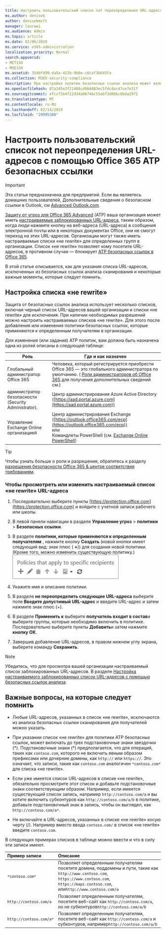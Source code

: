 ```yaml
---
title: Настроить пользовательский список not переопределения URL-адресов с помощью Office 365 ATP безопасных ссылки
ms.author: deniseb
author: denisebmsft
manager: laurawi
ms.audience: Admin
ms.topic: article
ms.date: 02/06/2019
ms.service: o365-administration
localization_priority: Normal
search.appverid:
- MET150
- MOE150
ms.assetid: 35dbfd99-da5a-422b-9b0e-c6caf3b645fa
ms.collection: M365-security-compliance
description: При настройке политик безопасных ссылок анализа может включать действие переопределения не "список URL-адресов, чтобы включить некоторые пользователи в вашей организации на сайтах, которые включены в список.
ms.openlocfilehash: 87a245e2f21408cd06d483ec5fdcdac47ce7e317
ms.sourcegitcommit: efccf5b4f22d34a9674bc55ebf3d88bc8bda2972
ms.translationtype: MT
ms.contentlocale: ru-RU
ms.lasthandoff: 02/14/2019
ms.locfileid: "29995380"
---
```

# <a name="set-up-a-custom-do-not-rewrite-urls-list-using-office-365-atp-safe-links"></a>Настроить пользовательский список not переопределения URL-адресов с помощью Office 365 ATP безопасных ссылки

> [!IMPORTANT]
> Эта статья предназначена для предприятий. Если вы являетесь домашних пользователей, Дополнительные сведения о безопасном ссылки в Outlook, см [Advanced Outlook.com](https://support.office.com/article/advanced-outlook-com-security-for-office-365-subscribers-882d2243-eab9-4545-a58a-b36fee4a46e2).

[Защиту от угроз для Office 365 Advanced](office-365-atp.md) (ATP) ваша организация может иметь [настраиваемые заблокированных URL-адреса](set-up-a-custom-blocked-urls-list-wtih-atp.md), таким образом, когда люди нажмите кнопку на веб-адреса (URL-адреса) в сообщения электронной почты или в некоторых документах Office, они не смогут переход на этих URL-адресов. Организации могут также иметь настраиваемые списки «не rewrite» для определенных групп в организации. Список «не rewrite» позволяет кому посетите URL-адресов, в противном случае — блокирует [ATP безопасных ссылок в Office 365](atp-safe-links.md). 
  
В этой статье описывается, как для указания списка URL-адресов, исключенных из безопасных ссылок анализа сканирования и некоторые важные моменты, которые следует помнить.

## <a name="set-up-a-do-not-rewrite-list"></a>Настройка списка «не rewrite»

Защита от безопасных ссылок анализа использует несколько списков, включая черный список URL-адресов вашей организации и списки «не rewrite» для исключения. При наличии необходимых разрешений можно настроить настраиваемых списков «не rewrite». Для этого после добавления или изменения политики безопасных ссылок, которые применяются к определенным получателям в организации. 

Для изменения (или задания) ATP политик, вам должна быть назначена одна из ролей описаны в следующей таблице:

|Роль  |Где и как назначен  |
|---------|---------|
|Глобальный администратор Office 365 |Человека, который регистрируется приобрести Office 365 — это глобального администратора по умолчанию. ( [Роли администраторов об Office 365](https://docs.microsoft.com/office365/admin/add-users/about-admin-roles) для получения дополнительных сведений см.)         |
|администратор безопасности (Security Administrator). |Центр администрирования Azure Active Directory ([https://aad.portal.azure.com](https://aad.portal.azure.com))|
|Управление Exchange Online организацией |Центр администрирования Exchange ([https://outlook.office365.com/ecp](https://outlook.office365.com/ecp)) <br>или <br>  Командлеты PowerShell (см. [Exchange Online PowerShell](https://docs.microsoft.com/powershell/exchange/exchange-online/exchange-online-powershell?view=exchange-ps)) |

> [!TIP]
> Чтобы узнать больше о роли и разрешения, обратитесь к разделу [разрешения безопасности Office 365 &amp; центре соответствия требованиям](permissions-in-the-security-and-compliance-center.md).

### <a name="to-view-or-edit-a-custom-do-not-rewrite-urls-list"></a>Чтобы просмотреть или изменить настраиваемый список «не rewrite» URL-адреса
  
1. Последовательно выберите пункты [https://protection.office.com](https://protection.office.com) и войдите с учетной записи рабочего или школы. 
    
2. В левой панели навигации в разделе **Управление угроз** \> **политики** \> **Безопасных ссылки**.
    
3. В разделе **политики, которые применяются к определенным получателям** , нажмите кнопку **Создать** (новой кнопки имеет следующий вид: знак плюс ( **+**)) для создания новой политики. (Кроме того, можно изменить существующую политику.)<br/>![Нажмите кнопку Создать, чтобы добавить политику безопасных ссылки для конкретных электронной почты получателей](media/01073f42-3cec-4ddb-8c10-4d33ec434676.png)
  
4. Укажите имя и описание политики.
    
5. В разделе **не переопределить следующие URL-адреса** выберите поле **Введите допустимый URL-адрес** и введите URL-адрес и затем нажмите знак плюс (+). 
    
6. В разделе **Применить к** выберите **получатель входит в состав**и выберите группы, которые необходимо включить в политике. Последовательно выберите пункты **Добавить**и затем нажмите **кнопку ОК**.
    
7. Завершив добавление URL-адресов, в правом нижнем углу экрана, выберите команду **Сохранить**.
    
> [!NOTE]
> Убедитесь, что для просмотра вашей организации настраиваемый список заблокированных URL-адресов. В разделе [Настройка настраиваемого заблокированных список URL-адресов с помощью безопасных ссылок анализа](set-up-a-custom-blocked-urls-list-wtih-atp.md). 
  
## <a name="important-points-to-keep-in-mind"></a>Важные вопросы, на которые следует помнить

- Любые URL-адресов, указанных в список «не rewrite», исключаются из анализа безопасных ссылки сканирования для получателей можно указать.
 
- При указании список «не rewrite» для политики ATP безопасных ссылок, может включать до трех подстановочные знаки звездочки (\*). Подстановочные знаки (\*) предполагается, что для операций, таких как `contoso.com`, которого не включить явным образом префиксами или дочерние домены, как `http://` или `https://`. Это означает, что записи, такие как `contoso.com` аналогичен `*contoso.com*` для списка «не rewrite».

- Если уже имеется список URL-адресов в списке «не rewrite», обязательно просмотрите этот список и добавьте подстановочные знаки соответствующим образом. Например, если имеется существующий список запись, например `http://contoso.com/a` и вы хотите включить субконтуров как `http://contoso.com/a/b` в политике, добавьте подстановочный знак в запись, чтобы он выглядел, как `http://contoso.com/a*`.
    
- Не включайте в URL-адресов, указанных в списке «не rewrite» косую черту (/). Например вместо ввода `contoso.com/` в список «не rewrite» введите `contoso.com`.
    
В следующих примерах списков в таблице можно ввести и что в силу эти записи имеют.
    
|**Пример записи**|**Описание**|
|:-----|:-----|
|`*contoso.com*`  <br/> |Позволяет определенным получателям посетите домена, поддомены и пути, такие как `http://www.contoso.com`, `https://www.contoso.com`, `https://maps.contoso.com`, или`http://www.contoso.com/a`  <br/> |
|`http://contoso.com/a`  <br/> |Позволяет определенным получателям, посетите веб-сайт как `http://contoso.com/a`, но не субконтуров`http://contoso.com/a/b`  <br/> |
|`http://contoso.com/a*`  <br/> |Позволяет определенным получателям, посетите веб-сайт как `http://contoso.com/a` и субконтуров, например`http://contoso.com/a/b`  <br/> |
   
 